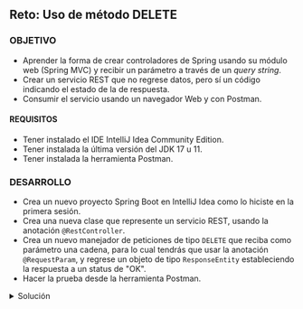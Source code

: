 ## Reto: Uso de método DELETE

### OBJETIVO
- Aprender la forma de crear controladores de Spring usando su módulo web (Spring MVC) y recibir un parámetro a través de un *query string*.
- Crear un servicio REST que no regrese datos, pero sí un código indicando el estado de la de respuesta.
- Consumir el servicio usando un navegador Web y con Postman.

#### REQUISITOS
- Tener instalado el IDE IntelliJ Idea Community Edition.
- Tener instalada la última versión del JDK 17 u 11.
- Tener instalada la herramienta Postman.

### DESARROLLO
- Crea un nuevo proyecto Spring Boot en IntelliJ Idea como lo hiciste en la primera sesión.
- Crea una nueva clase que represente un servicio REST, usando la anotación `@RestController`.
- Crea un nuevo manejador de peticiones de tipo `DELETE` que reciba como parámetro una cadena, para lo cual tendrás que usar la anotación `@RequestParam`, y regrese un objeto de tipo `ResponseEntity` estableciendo la respuesta a un status de "OK".
- Hacer la prueba desde la herramienta Postman.

<details>
	<summary>Solución</summary>
  
1. Crea un proyecto Maven usando Spring Initializr desde el IDE IntelliJ Idea como lo hiciste en la primera sesión.

2. En la ventana que se abre selecciona las siguientes opciones:
- Grupo, artefacto y nombre del proyecto.
- Tipo de proyecto: **Maven Project**.
- Lenguaje: **Java**.
- Forma de empaquetar la aplicación: **jar**.
- Versión de Java: **17** u **11**.

3. Elige **Spring Web** como la única dependencia del proyecto:

4. Dale un nombre y una ubicación al proyecto y presiona el botón `Finish`.

5. En el proyecto que se acaba de crear debes tener el siguiente paquete: `org.bedu.java.backend.sesion2.reto3`. Dentro de ese paquete crea un subpaquete con el nombre de `controllers`.

![imagen](img/img_01.png)

6. Dentro del paquete crea una nueva clase llamada `SaludoController`. Para indicar a Spring que este componente es un servicio REST decorara la clase con la anotación `@RestController`:

```java
@RestController
public class SaludoController {

}
```

8. Esta clase tendrá un solo método o manejador de llamadas, el cual recibirá un parámetro de tipo `String` y regresará un objeto de tipo `ResponseEntity`.

```java
    public ResponseEntity saluda(@RequestParam String id){
        return ResponseEntity.status(HttpStatus.OK).build();
    }
```

Para indicar que este método es un manejador de peticiones debemos indicar qué tipo de operaciones manejará (el verbo HTTP que soportará) en este caso se usará el verbo **DELETE**. La anotación que se usrá es `@DeleteMapping` a la cual hay que indicarle la URL de las peticiones que manejará. En este caso será la ruta `saludo`.

El método completo queda de la siguiente forma:

```java
    @DeleteMapping("/saludo")
    public ResponseEntity saluda(@RequestParam String id){
        return ResponseEntity.status(HttpStatus.OK).build();
    }
```

9. Ejecuta la aplicación.

10. Ahora, in *Postman* crea una nueva petición de tipo `DELETE` hacia la URL **http://localhost:8080/saludo?id=Beto**. 

![imagen](img/img_02.png)

11. Presiona el botón `Send`. Una vez que recibas la respuesta, debes ver una salida similar en el panel de respuestas:

![imagen](img/img_03.png)
  
</details>

